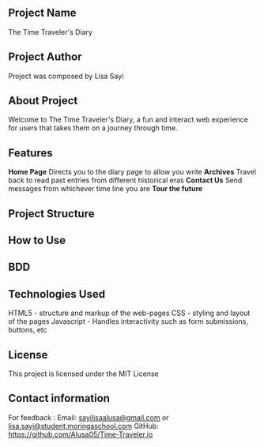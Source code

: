 ## Project Name
The Time Traveler's Diary

## Project Author
Project was composed by Lisa Sayi

## About Project
Welcome to The Time Traveler's Diary, a fun and interact web experience for users that takes them on a journey through time.

## Features
**Home Page** Directs you to the diary page to allow you write 
**Archives** Travel back to read past entries from different historical eras
**Contact Us** Send messages from whichever time line you are 
**Tour the future** 

## Project Structure

## How to Use

## BDD

## Technologies Used
HTML5 - structure and markup of the web-pages
CSS - styling and layout of the pages
Javascript - Handles interactivity such as form submissions, buttons, etc

## License
This project is licensed under the MIT License

## Contact information
For feedback :
Email: sayilisaalusa@gmail.com or lisa.sayi@student.moringaschool.com
GitHub: https://github.com/Alusa05/Time-Traveler.io
